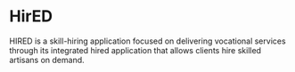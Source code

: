 # HirED
HIRED is a skill-hiring application focused on delivering vocational services through its integrated hired application that allows clients hire skilled artisans on demand.
